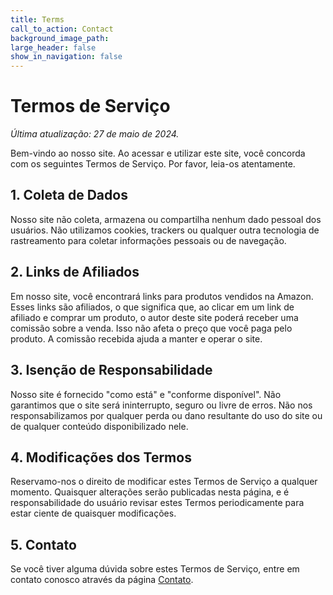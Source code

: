 ```yaml
---
title: Terms
call_to_action: Contact
background_image_path:
large_header: false
show_in_navigation: false
---
```


# Termos de Serviço
_Última atualização: 27 de maio de 2024._

Bem-vindo ao nosso site. Ao acessar e utilizar este site, você concorda com os seguintes Termos de Serviço. Por favor, leia-os atentamente.

## 1. Coleta de Dados
Nosso site não coleta, armazena ou compartilha nenhum dado pessoal dos usuários. Não utilizamos cookies, trackers ou qualquer outra tecnologia de rastreamento para coletar informações pessoais ou de navegação.

## 2. Links de Afiliados
Em nosso site, você encontrará links para produtos vendidos na Amazon. Esses links são afiliados, o que significa que, ao clicar em um link de afiliado e comprar um produto, o autor deste site poderá receber uma comissão sobre a venda. Isso não afeta o preço que você paga pelo produto. A comissão recebida ajuda a manter e operar o site.

## 3. Isenção de Responsabilidade
Nosso site é fornecido "como está" e "conforme disponível". Não garantimos que o site será ininterrupto, seguro ou livre de erros. Não nos responsabilizamos por qualquer perda ou dano resultante do uso do site ou de qualquer conteúdo disponibilizado nele.

## 4. Modificações dos Termos
Reservamo-nos o direito de modificar estes Termos de Serviço a qualquer momento. Quaisquer alterações serão publicadas nesta página, e é responsabilidade do usuário revisar estes Termos periodicamente para estar ciente de quaisquer modificações.

## 5. Contato
Se você tiver alguma dúvida sobre estes Termos de Serviço, entre em contato conosco através da página <a href="{{ site.baseurl }}/contact/">Contato</a>.